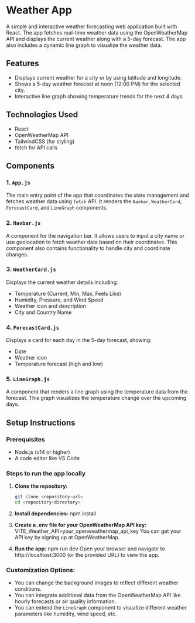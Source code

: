 # Weather App

A simple and interactive weather forecasting web application built with React. The app fetches real-time weather data using the OpenWeatherMap API and displays the current weather along with a 5-day forecast. The app also includes a dynamic line graph to visualize the weather data.

## Features
- Displays current weather for a city or by using latitude and longitude.
- Shows a 5-day weather forecast at noon (12:00 PM) for the selected city.
- Interactive line graph showing temperature trends for the next 4 days.

## Technologies Used
- React
- OpenWeatherMap API
- TailwindCSS (for styling)
- fetch for API calls

## Components

### 1. `App.js`
The main entry point of the app that coordinates the state management and fetches weather data using `fetch` API. It renders the `Navbar`, `WeatherCard`, `ForecastCard`, and `LineGraph` components.

### 2. `Navbar.js`
A component for the navigation bar. It allows users to input a city name or use geolocation to fetch weather data based on their coordinates. This component also contains functionality to handle city and coordinate changes.

### 3. `WeatherCard.js`
Displays the current weather details including:
- Temperature (Current, Min, Max, Feels Like)
- Humidity, Pressure, and Wind Speed
- Weather icon and description
- City and Country Name

### 4. `ForecastCard.js`
Displays a card for each day in the 5-day forecast, showing:
- Date
- Weather icon
- Temperature forecast (high and low)

### 5. `LineGraph.js`
A component that renders a line graph using the temperature data from the forecast. This graph visualizes the temperature change over the upcoming days.

## Setup Instructions

### Prerequisites
- Node.js (v14 or higher)
- A code editor like VS Code

### Steps to run the app locally

1. **Clone the repository:**

   ```bash
   git clone <repository-url>
   cd <repository-directory>
2. **Install dependencies:**
    npm install
3. **Create a .env file for your OpenWeatherMap API key:**
    VITE_Weather_API=your_openweathermap_api_key
    You can get your API key by signing up at OpenWeatherMap.
4. **Run the app:**
    npm run dev
    Open your browser and navigate to http://localhost:3000 (or the provided URL) to view the app.


### Customization Options:
- You can change the background images to reflect different weather conditions.
- You can integrate additional data from the OpenWeatherMap API like hourly forecasts or air quality information.
- You can extend the `LineGraph` component to visualize different weather parameters like humidity, wind speed, etc.
